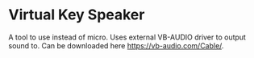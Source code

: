 ﻿# Virtual Key Speaker

A tool to use instead of micro. 
Uses external VB-AUDIO driver to output sound to.
Can be downloaded here https://vb-audio.com/Cable/.
